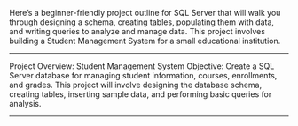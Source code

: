 Here’s a beginner-friendly project outline for SQL Server that will walk you through designing a schema, creating tables, populating them with data, and writing queries to analyze and manage data. This project involves building a Student Management System for a small educational institution.
________________________________________
Project Overview: Student Management System
Objective: Create a SQL Server database for managing student information, courses, enrollments, and grades. This project will involve designing the database schema, creating tables, inserting sample data, and performing basic queries for analysis.
________________________________________


